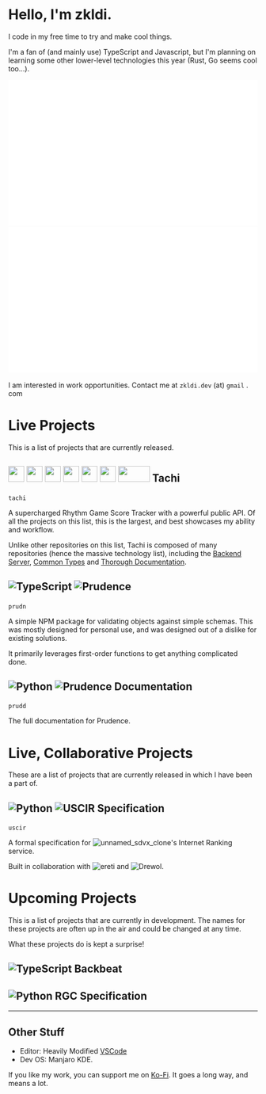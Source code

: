 # Hello, I'm zkldi.

I code in my free time to try and make cool things.

I'm a fan of (and mainly use) TypeScript and Javascript, but I'm planning on learning some other lower-level technologies this year (Rust, Go seems cool too...).

![](https://github.com/zkldi/github-stats/blob/master/generated/overview.svg)
![](https://github.com/zkldi/github-stats/blob/master/generated/languages.svg)

I am interested in work opportunities. Contact me at `zkldi.dev` (at) `gmail` . com

# Live Projects

This is a list of projects that are currently released.

## <img src=https://cdn.svgporn.com/logos/typescript-icon.svg width=32 height=32 /> <img src=https://cdn.svgporn.com/logos/svelte-icon.svg width=32 height=32 /> <img src=https://cdn.svgporn.com/logos/java.svg width=32 height=32 /> <img src=https://cdn.svgporn.com/logos/redis.svg width=32 height=32 /> <img src=https://cdn.svgporn.com/logos/esbuild.svg width=32 height=32 /> <img src=https://cdn.svgporn.com/logos/react.svg width=32 height=32 /> <img src=https://cdn.svgporn.com/logos/mongodb.svg width=64 height=32 /> Tachi
`tachi`

A supercharged Rhythm Game Score Tracker with a powerful public API. Of all the projects on this list, this is the largest, and best showcases my ability and workflow.

Unlike other repositories on this list, Tachi is composed of many repositories (hence the massive technology list), including the [Backend Server](https://github.com/zkldi/tachi-server), [Common Types](https://github.com/zkldi/tachi-common) and [Thorough Documentation](https://github.com/zkldi/tachi-docs).

## ![TypeScript](https://raw.githubusercontent.com/abranhe/programming-languages-logos/master/src/typescript/typescript_32x32.png) ![Prudence](https://github.com/zkldi/Prudence)
`prudn`

A simple NPM package for validating objects against simple schemas. This was mostly designed for personal use, and was designed out of a dislike for existing solutions.

It primarily leverages first-order functions to get anything complicated done.

## ![Python](https://raw.githubusercontent.com/abranhe/programming-languages-logos/master/src/python/python_32x32.png) ![Prudence Documentation](https://github.com/zkldi/prudence-docs)
`prudd`

The full documentation for Prudence.

# Live, Collaborative Projects

These are a list of projects that are currently released in which I have been a part of.

## ![Python](https://raw.githubusercontent.com/abranhe/programming-languages-logos/master/src/python/python_32x32.png) ![USCIR Specification](https://github.com/zkldi/uscir-spec)
`uscir`

A formal specification for ![unnamed_sdvx_clone](https://github.com/Drewol/unnamed_sdvx_clone)'s Internet Ranking service.

Built in collaboration with ![ereti](https://github.com/ereti) and ![Drewol](https://github.com/Drewol).

# Upcoming Projects

This is a list of projects that are currently in development. The names for these projects are often up in the air and could be changed at any time.

What these projects do is kept a surprise!

## ![TypeScript](https://raw.githubusercontent.com/abranhe/programming-languages-logos/master/src/typescript/typescript_32x32.png) Backbeat

## ![Python](https://raw.githubusercontent.com/abranhe/programming-languages-logos/master/src/python/python_32x32.png) RGC Specification

*****

## Other Stuff

- Editor: Heavily Modified [VSCode](https://github.com/microsoft/vscode)
- Dev OS: Manjaro KDE.

If you like my work, you can support me on [Ko-Fi](https://ko-fi.com/zkldi). It goes a long way, and means a lot.

